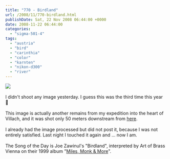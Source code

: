 ```yaml
---
title: "770 - Birdland"
url: /2008/11/770-birdland.html
publishDate: Sat, 22 Nov 2008 06:44:00 +0000
date: 2008-11-22 06:44:00
categories: 
  - "sigma-501-4"
tags: 
  - "austria"
  - "bird"
  - "carinthia"
  - "color"
  - "karnten"
  - "nikon-d300"
  - "river"
---
```

<a href="https://d25zfm9zpd7gm5.cloudfront.net/1200x1200/2008/20081120_160327_ps.jpg" target="_blank"><img src="https://d25zfm9zpd7gm5.cloudfront.net/0600x0600/2008/20081120_160327_ps.jpg"/></a><br/><br/>I didn't shoot any image yesterday. I guess this was the third time this year 🙂<br/><br/>This image is actually another remains from my expedition into the heart of Villach, and it was shot only 50 meters downstream from <a href="/2008/11/769-where-lazy-river-goes-by.html" target="_blank">here</a>.<br/><br/>I already had the image processed but did not post it, because I was not entirely satisfied. Last night I touched it again and ... now I am.<br/><br/>The Song of the Day is Joe Zawinul's "Birdland", interpreted by Art of Brass Vienna on their 1999 album "<a href="http://shop.orf.at/1/index.tmpl?ARTIKEL=595&SHOP=oe1&CART=122733610020448835&ID=[ID]&lang=DE&SEITE=artikel-detail&startat=7&page=1&suchtext=brass&kommt=SUCHE&such_shop=oe1&AG01=%5BAG01%5D&AG02=%5BAG02%5D&sortid=[sortid]" target="_blank">Miles, Monk &amp; More</a>".
